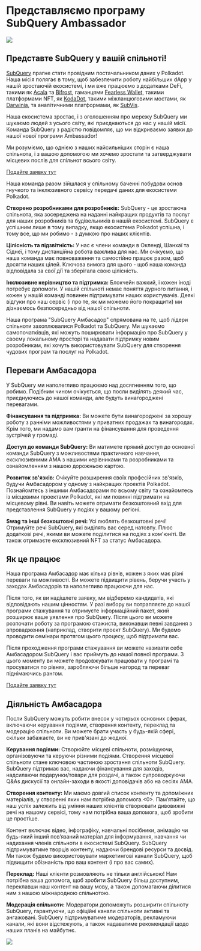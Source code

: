 # Представляємо програму SubQuery Ambassador

![](https://miro.medium.com/max/1400/1*EC5wwTuoB6UK_EESGd8X8w.png)

## Представте SubQuery у вашій спільноті!

[SubQuery](https://subquery.network/) прагне стати провідним постачальником даних у Polkadot. Наша місія полягає в тому, щоб забезпечити роботу найбільших dApp у нашій зростаючій екосистемі, і ми вже працюємо з додатками DeFi, такими як [Acala](https://acala.network/) та [Bifrost](https://bifrost.finance/), гаманцями [Fearless Wallet](https://fearlesswallet.io/), такими платформами NFT, як [KodaDot](https://kodadot.xyz/), такими міжланцюговими мостами, як [Darwinia](https://explorer.subquery.network/subquery/darwinia-network/darwinia), та аналітичними платформами, як [SubVis](https://subvis.io/).

Наша екосистема зростає, і з оголошенням про мережу SubQuery ми шукаємо людей з усього світу, які приєднаються до нас у нашій місії. Команда SubQuery з радістю повідомляє, що ми відкриваємо заявки до нашої нової програми Ambassador!

Ми розуміємо, що однією з наших найсильніших сторін є наша спільнота, і з вашою допомогою ми хочемо зростати та затверджувати місцевих послів для спільнот всього світу.

[Подайте заявку  тут](https://forms.gle/GXBbJ6LDpNfM2v1X6)

Наша команда разом зійшлася у спільному баченні побудови основ гнучкого та інклюзивного сервісу передачі даних для екосистеми Polkadot.

**Створено розробниками для розробників:** SubQuery - це зростаюча спільнота, яка зосереджена на наданні найкращих продуктів та послуг для наших розробників та будівельників в нашій екосистемі. SubQuery є успішним лише в тому випадку, якщо екосистема Polkadot успішна, і тому все, що ми робимо - з думкою про наших клієнтів.

**Цілісність та підзвітність:** У нас є члени команди в Окленді, Шанхаї та Сіднеї, і тому дистанційна робота важлива для нас. Ми очікуємо, що наша команда має повноваження та самостійно працює разом, щоб досягти наших цілей. Ключова вимога для цього - щоб наша команда відповідала за свої дії та зберігала свою цілісність.

**Інклюзивне керівництво та підтримка:** Блокчейн важкий, і кожен іноді потребує допомоги. У нашій спільноті немає поняття дурного питання, і кожен у нашій команді повинен підтримувати наших користувачів. Деякі відгуки про наш сервіс (і про те, як ми можемо його покращити) ми дізнаємось безпосередньо від нашої спільноти.

Наша програма "SubQuery Амбасадор" спрямована на те, щоб лідери спільноти захоплювалися Polkadot та SubQuery. Ми шукаємо самопочатківців, які можуть поширювати інформацію про SubQuery у своєму локальному просторі та надавати підтримку новим розробникам, які хочуть використовувати SubQuery для створення чудових програм та послуг на Polkadot.

## Переваги Амбасадора

У SubQuery ми наполегливо працюємо над досягненням того, що робимо. Подібним чином очікується, що посли виділять деякий час, приєднуючись до нашої команди, але будуть винагороджені перевагами.

**Фінансування та підтримка:** Ви можете бути винагороджені за хорошу роботу з ранніми можливостями у приватних продажах та винагородах. Крім того, ми надамо вам гранти на фінансування для проведення зустрічей у громаді.

**Доступ до команди SubQuery:** Ви матимете прямий доступ до основної команди SubQuery з можливостями практичного навчання, ексклюзивними AMA з нашими керівниками та розробниками та ознайомленням з нашою дорожньою картою.

**Розвиток зв'язків:** Очікуйте розширення своїх професійних зв'язків, будучи Амбасадором у одному з найкращих проектів Polkadot. Познайомтесь з іншими Амбасадорами по всьому світу та ознайомтесь із місцевими проектами Polkadot, які ми повинні підтримати на місцевому рівні. Ви навіть можете отримати безкоштовний вхід для представлення SubQuery у подіях у вашому регіоні.

**Swag та інші безкоштовні речі:** Усі люблять безкоштовні речі! Отримуйте речі SubQuery, які виділять вас серед натовпу. Плюс додаткові речі, якими ви можете поділитися на подіях з ком'юніті. Ви також отримаєте ексклюзивний NFT за статус Амбасадора.

## Як це працює

Наша програма Амбасадор має кілька рівнів, кожен з яких має різні переваги та можливості. Ви можете підвищити рівень, беручи участь у заходах Амбасадорів та наполегливо працюючи для нас.

Після того, як ви надішлете заявку, ми відберемо кандидатів, які відповідають нашим цінностям. У разі вибору ви потрапляєте до нашої програми стажування та отримуєте інформаційний пакет, який розширює ваше уявлення про SubQuery. Після цього ви можете розпочати роботу за програмою стажиста, виконавши певні завдання з впровадження (наприклад, створити проєкт SubQuery). Ми будемо проводити семінари протягом цього процесу, щоб підтримати вас.

Після проходження програми стажування ви можете називати себе Амбасадором SubQuery і вас приймуть до нашої повної програми. З цього моменту ви можете продовжувати працювати у програмі та просуватися по рівнях, заробляючи більше нагород та переваг піднімаючись рангом.

[Подайте заявку тут](https://forms.gle/GXBbJ6LDpNfM2v1X6)

## Діяльність Амбасадора

Посли SubQuery можуть робити внесок у чотирьох основних сферах, включаючи керування подіями, створення контенту, переклад та модерацію спільноти. Ви можете брати участь у будь-якій сфері, скільки забажаєте, ви не прив'язані до жодної.

**Керування подіями:** Створюйте місцеві спільноти, розміщуючи, організовуючи та керуючи різними подіями. Створення місцевої спільноти стане ключовою частиною зростання спільноти SubQuery. SubQuery підтримає вас, надаючи фінансування для заходів, надсилаючи подарунки/товари для роздачі, а також супроводжуючи Q&As дискусії та онлайн-заходи в якості доповідачів або на сесіях AMA.

**Створення контенту:** Ми маємо довгий список контенту та допоміжних матеріалів, у створенні яких нам потрібна допомога.<0>. Пам’ятайте, що наш успіх залежить від уміння наших клієнтів створювати дивовижні речі на нашому сервісі, тому нам потрібна ваша допомога, щоб зробити це простіше.

Контент включає відео, інфографіку, навчальні посібники, анімацію чи будь-який інший пов’язаний матеріал для інформування, навчання чи надихання членів спільноти в екосистемі SubQuery. SubQuery підтримуватиме творців контенту, надаючи брендові ресурси та досвід. Ми також будемо використовувати маркетингові канали SubQuery, щоб підвищити обізнаність про ваш контент (і про вас самих).

**Переклад:** Наші клієнти розмовляють не тільки англійською! Нам потрібна ваша допомога, щоб зробити SubQuery більш доступним, переклавши наш контент на вашу мову, а також допомагаючи ділитися ним з нашою міжнародною спільнотою.

**Модерація спільноти:** Модератори допоможуть розширити спільноту SubQuery, гарантуючи, що офіційні канали спільноти активні та ангажовані. SubQuery підтримуватиме модераторів, рекламуючи канали, які вони відстежують, а також надаватиме рекомендації щодо наших планів на майбутнє.

![](https://miro.medium.com/max/1400/1*xj6_UL1ZWYzlLmlVk25JzQ.png)